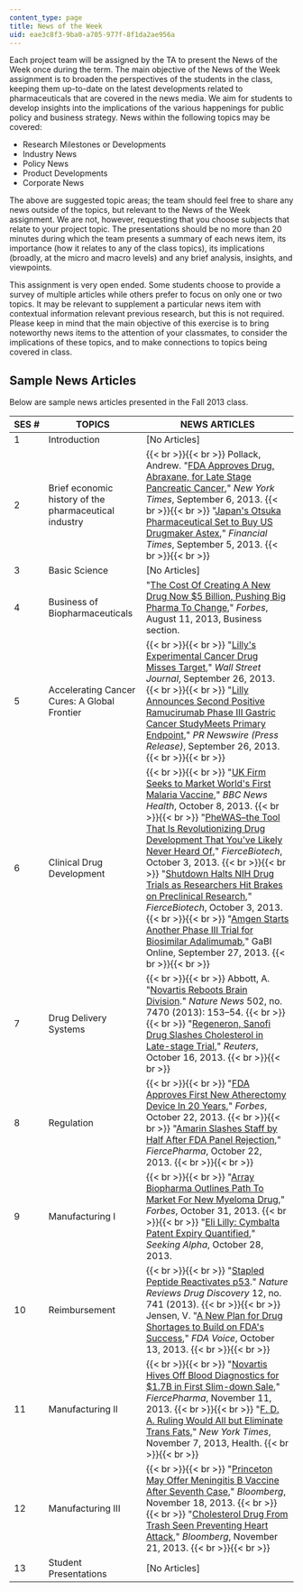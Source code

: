 ```yaml
---
content_type: page
title: News of the Week
uid: eae3c8f3-9ba0-a705-977f-8f1da2ae956a
---
```


Each project team will be assigned by the TA to present the News of the Week once during the term. The main objective of the News of the Week assignment is to broaden the perspectives of the students in the class, keeping them up-to-date on the latest developments related to pharmaceuticals that are covered in the news media. We aim for students to develop insights into the implications of the various happenings for public policy and business strategy. News within the following topics may be covered:

*   Research Milestones or Developments
*   Industry News
*   Policy News
*   Product Developments
*   Corporate News

The above are suggested topic areas; the team should feel free to share any news outside of the topics, but relevant to the News of the Week assignment. We are not, however, requesting that you choose subjects that relate to your project topic. The presentations should be no more than 20 minutes during which the team presents a summary of each news item, its importance (how it relates to any of the class topics), its implications (broadly, at the micro and macro levels) and any brief analysis, insights, and viewpoints.

This assignment is very open ended. Some students choose to provide a survey of multiple articles while others prefer to focus on only one or two topics. It may be relevant to supplement a particular news item with contextual information relevant previous research, but this is not required. Please keep in mind that the main objective of this exercise is to bring noteworthy news items to the attention of your classmates, to consider the implications of these topics, and to make connections to topics being covered in class.

Sample News Articles
--------------------

Below are sample news articles presented in the Fall 2013 class.

| SES # | TOPICS | NEWS ARTICLES |
| --- | --- | --- |
| 1 | Introduction | \[No Articles\] |
| 2 | Brief economic history of the pharmaceutical industry |  {{< br >}}{{< br >}} Pollack, Andrew. "[FDA Approves Drug, Abraxane, for Late Stage Pancreatic Cancer](http://www.nytimes.com/2013/09/07/business/fda-approves-drug-for-late-stage-pancreatic-cancer.html?_r=0)," _New York Times_, September 6, 2013. {{< br >}}{{< br >}} "[Japan's Otsuka Pharmaceutical Set to Buy US Drugmaker Astex](http://www.ft.com/cms/s/0/155636ec-1612-11e3-856f-00144feabdc0.html#axzz3F75yDB8q)," _Financial Times_, September 5, 2013. {{< br >}}{{< br >}}  |
| 3 | Basic Science | \[No Articles\] |
| 4 | Business of Biopharmaceuticals | "[The Cost Of Creating A New Drug Now $5 Billion, Pushing Big Pharma To Change](http://www.forbes.com/sites/matthewherper/2013/08/11/how-the-staggering-cost-of-inventing-new-drugs-is-shaping-the-future-of-medicine/)," _Forbes_, August 11, 2013, Business section. |
| 5 | Accelerating Cancer Cures: A Global Frontier |  {{< br >}}{{< br >}} "[Lilly's Experimental Cancer Drug Misses Target](https://www.wsj.com/articles/no-headline-available-1380196087)," _Wall Street Journal_, September 26, 2013. {{< br >}}{{< br >}} "[Lilly Announces Second Positive Ramucirumab Phase III Gastric Cancer StudyMeets Primary Endpoint](http://article.wn.com/view/2013/09/26/Lilly_Announces_Second_Positive_Ramucirumab_Phase_III_Gastri_v/)," _PR Newswire (Press Release)_, September 26, 2013. {{< br >}}{{< br >}}  |
| 6 | Clinical Drug Development |  {{< br >}}{{< br >}} "[UK Firm Seeks to Market World's First Malaria Vaccine](http://www.bbc.com/news/health-24431510)," _BBC News Health_, October 8, 2013. {{< br >}}{{< br >}} "[PheWAS–the Tool That Is Revolutionizing Drug Development That You've Likely Never Heard Of](http://www.fiercebiotech.com/story/industry-voices-phewas-tool-thats-revolutionizing-drug-development-youve-li/2013-10-03)," _FierceBiotech_, October 3, 2013. {{< br >}}{{< br >}} "[Shutdown Halts NIH Drug Trials as Researchers Hit Brakes on Preclinical Research](http://www.fiercebiotech.com/story/shutdown-means-no-new-nih-trials-halted-preclinical-research/2013-10-03)," _FierceBiotech_, October 3, 2013. {{< br >}}{{< br >}} "[Amgen Starts Another Phase III Trial for Biosimilar Adalimumab](http://www.gabionline.net/Biosimilars/News/Amgen-to-start-phase-III-trial-for-biosimilar-adalimumab)," GaBI Online, September 27, 2013. {{< br >}}{{< br >}}  |
| 7 | Drug Delivery Systems |  {{< br >}}{{< br >}} Abbott, A. "[Novartis Reboots Brain Division](http://dx.doi.org/10.1038/502153a)." _Nature News_ 502, no. 7470 (2013): 153–54. {{< br >}}{{< br >}} "[Regeneron, Sanofi Drug Slashes Cholesterol in Late-stage Trial](https://www.reuters.com/article/us-regeneron-sanofi-cholesterol/regeneron-sanofi-drug-slashes-cholesterol-in-late-stage-trial-idUSBRE99F04220131016)," _Reuters_, October 16, 2013. {{< br >}}{{< br >}}  |
| 8 | Regulation |  {{< br >}}{{< br >}} "[FDA Approves First New Atherectomy Device In 20 Years](http://www.forbes.com/sites/larryhusten/2013/10/22/fda-approves-first-new-atherectomy-device-in-20-years/)," _Forbes_, October 22, 2013. {{< br >}}{{< br >}} "[Amarin Slashes Staff by Half After FDA Panel Rejection](http://www.fiercepharma.com/story/amarin-slashes-staff-half/2013-10-22)," _FiercePharma_, October 22, 2013. {{< br >}}{{< br >}}  |
| 9 | Manufacturing I |  {{< br >}}{{< br >}} "[Array Biopharma Outlines Path To Market For New Myeloma Drug](http://www.forbes.com/sites/matthewherper/2013/10/31/array-biopharma-outlines-path-to-market-for-new-myeloma-drug/)," _Forbes_, October 31, 2013. {{< br >}}{{< br >}} "[Eli Lilly: Cymbalta Patent Expiry Quantified](https://seekingalpha.com/article/1778932-eli-lilly-cymbalta-patent-expiry-quantified)," _Seeking Alpha_, October 28, 2013. |
| 10 | Reimbursement |  {{< br >}}{{< br >}} "[Stapled Peptide Reactivates p53](http://www.nature.com/nrd/journal/v12/n10/full/nrd4133.html)." _Nature Reviews Drug Discovery_ 12, no. 741 (2013). {{< br >}}{{< br >}} Jensen, V. "[A New Plan for Drug Shortages to Build on FDA's Success](http://blogs.fda.gov/fdavoice/index.php/2013/10/a-new-plan-for-drug-shortages-to-build-on-fdas-success/)," _FDA Voice_, October 13, 2013. {{< br >}}{{< br >}}  |
| 11 | Manufacturing II |  {{< br >}}{{< br >}} "[Novartis Hives Off Blood Diagnostics for $1.7B in First Slim-down Sale](http://www.fiercepharma.com/story/novartis-hives-blood-diagnostics-17b-first-slim-down-sale/2013-11-11)," _FiercePharma_, November 11, 2013. {{< br >}}{{< br >}} "[F. D. A. Ruling Would All but Eliminate Trans Fats](http://www.nytimes.com/2013/11/08/health/fda-trans-fats.html?pagewanted=all)," _New York Times_, November 7, 2013, Health. {{< br >}}{{< br >}}  |
| 12 | Manufacturing III |  {{< br >}}{{< br >}} "[Princeton May Offer Meningitis B Vaccine After Seventh Case](http://www.bloomberg.com/news/2013-11-18/princeton-university-awaits-word-on-meningitis-vaccine.html)," _Bloomberg_, November 18, 2013. {{< br >}}{{< br >}} "[Cholesterol Drug From Trash Seen Preventing Heart Attack](http://www.bloomberg.com/news/2013-11-20/cholesterol-drug-from-trash-seen-preventing-heart-attack-health.html)," _Bloomberg_, November 21, 2013. {{< br >}}{{< br >}}  |
| 13 | Student Presentations | \[No Articles\]